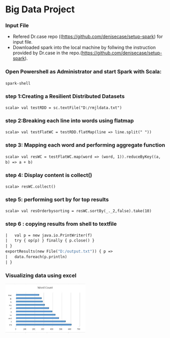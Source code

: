 # Big Data Project

### Input File
- Refered Dr.case repo ((https://github.com/denisecase/setup-spark) for input file.
- Downloaded spark into the local machine by follwing the instruction provided by Dr.case in the repo.(https://github.com/denisecase/setup-spark).
### Open Powershell as Administrator and start Spark with Scala:
``` spark-shell ```

### step 1:Creating a Resilient Distributed Datasets
``` scala> val testRDD = sc.textFile("D:/rmjldata.txt") ```

### step 2:Breaking each line into words using flatmap
``` scala> val testFlatWC = testRDD.flatMap(line => line.split(" ")) ```

### step 3: Mapping each word and performing aggregate function
``` scala> val resWC = testFlatWC.map(word => (word, 1)).reduceByKey((a, b) => a + b) ```

### step 4: Display content is collect()
``` scala> resWC.collect() ```

### step 5: performing sort by for top results
``` scala> val resOrderbysorting = resWC.sortBy(_._2,false).take(10) ```

### step 6 : copying results from shell to textfile
``` def exportResults(f: java.io.File)(op: java.io.PrintWriter => Unit) {
|   val p = new java.io.PrintWriter(f)
|   try { op(p) } finally { p.close() }
| }
exportResults(new File("D:/output.txt")) { p =>
|   data.foreach(p.println)
| }
```
### Visualizing data using excel
<img src="./WCResult.JPG" width="250"/>



